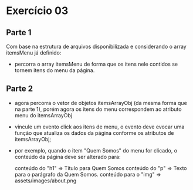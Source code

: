 # Exercício 03

## Parte 1

Com base na estrutura de arquivos disponibilizada e considerando o array itemsMenu já definido:

- percorra o array itemsMenu de forma que os itens nele contidos se tornem itens do menu da página. 

## Parte 2

- agora percorra o vetor de objetos itemsArrayObj (da mesma forma que na parte 1), porém agora os itens do menu correspondem ao atributo menu do itemsArrayObj
- vincule um evento click aos itens de menu, o evento deve evocar uma função que atualiza os dados da página conforme os atributos de itemsArrayObj;
- por exemplo, quando o item "Quem Somos" do menu for clicado, o conteúdo da página deve ser alterado para:

    conteúdo do "h1" => Título para Quem Somos
    conteúdo do "p" => Texto para o parágrafo da Quem Somos.
    conteúdo para o "img" => assets/images/about.png

